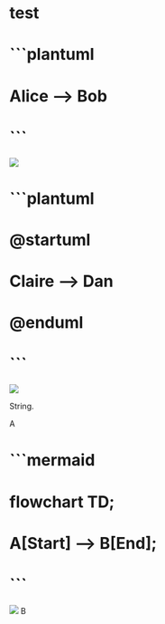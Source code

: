 # test

# ```plantuml
# Alice --> Bob
# ```
![](figs/test_out.1.png)

# ```plantuml
# @startuml
# Claire --> Dan
# @enduml
# ```
![](figs/test_out.2.png)

String.

A
# ```mermaid
# flowchart TD;
#   A[Start] --> B[End];
# ```
![](figs/test_out.3.png)
B
